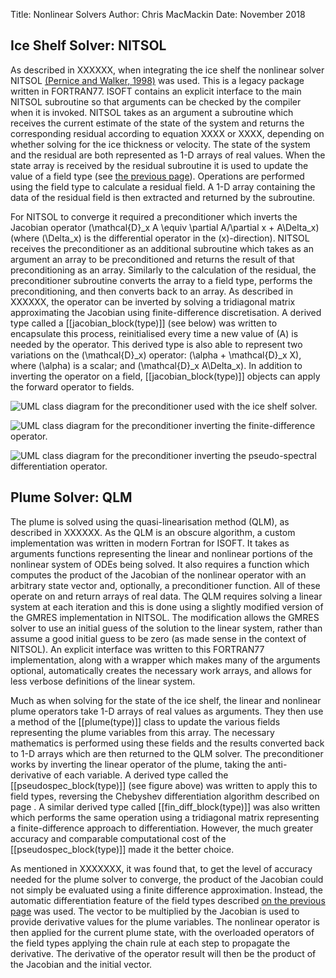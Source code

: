 Title: Nonlinear Solvers
Author: Chris MacMackin
Date: November 2018 

## Ice Shelf Solver: NITSOL

As described in XXXXXX, when integrating the ice shelf the nonlinear
solver NITSOL
[(Pernice and Walker, 1998)](../6-bibliog.html#Pernice1998) was
used. This is a legacy package written in FORTRAN77. ISOFT contains an
explicit interface to the main NITSOL subroutine so that arguments can
be checked by the compiler when it is invoked. NITSOL takes as an
argument a subroutine which receives the current estimate of the state
of the system and returns the corresponding residual according to
equation XXXX or XXXX, depending on whether solving for the ice
thickness or velocity. The state of the system and the residual are
both represented as 1-D arrays of real values. When the state array is
received by the residual subroutine it is used to update the value of
a field type (see
[the previous page](./2-discretisation.html)). Operations are
performed using the field type to calculate a residual field. A 1-D
array containing the data of the residual field is then extracted and
returned by the subroutine.

For NITSOL to converge it required a preconditioner which inverts the
Jacobian operator \(\mathcal{D}_x A \equiv \partial A/\partial x +
A\Delta_x\) (where \(\Delta_x\) is the differential operator in the
\(x\)-direction).  NITSOL receives the preconditioner as an additional
subroutine which takes as an argument an array to be preconditioned
and returns the result of that preconditioning as an array. Similarly
to the calculation of the residual, the preconditioner subroutine
converts the array to a field type, performs the preconditioning, and
then converts back to an array. As described in XXXXXX, the operator
can be inverted by solving a tridiagonal matrix approximating the
Jacobian using finite-difference discretisation. A derived type called
a [[jacobian_block(type)]] (see below) was written to encapsulate this
process, reinitialised every time a new value of \(A\) is needed by the
operator. This derived type is also able to represent two variations
on the \(\mathcal{D}_x\) operator: \(\alpha + \mathcal{D}_x X\), where
\(\alpha\) is a scalar; and \(\mathcal{D}_x A\Delta_x\). In addition
to inverting the operator on a field, [[jacobian_block(type)]] objects can
apply the forward operator to fields.

![UML class diagram for the preconditioner used with the ice shelf solver.](|media|/precond.png)

![UML class diagram for the preconditioner inverting the finite-difference operator.](|media|/precond_001.png)

![UML class diagram for the preconditioner inverting the pseudo-spectral differentiation operator.](|media|/precond_002.png)


## Plume Solver: QLM

The plume is solved using the quasi-linearisation method (QLM), as
described in XXXXXX. As the QLM is an obscure
algorithm, a custom implementation was written in modern Fortran for
ISOFT. It takes as arguments functions representing the linear and
nonlinear portions of the nonlinear system of ODEs being solved. It also
requires a function which computes the product of the Jacobian of the
nonlinear operator with an arbitrary state vector and, optionally, a
preconditioner function. All of these operate on and return arrays of
real data. The QLM requires solving a linear system at each iteration
and this is done using a slightly modified version of the GMRES
implementation in NITSOL. The modification allows the GMRES solver to
use an initial guess of the solution to the linear system, rather than
assume a good initial guess to be zero (as made sense in the context of
NITSOL). An explicit interface was written to this FORTRAN77
implementation, along with a wrapper which makes many of the arguments
optional, automatically creates the necessary work arrays, and allows
for less verbose definitions of the linear system.

Much as when solving for the state of the ice shelf, the linear and
nonlinear plume operators take 1-D arrays of real values as arguments.
They then use a method of the [[plume(type)]] class to update the various fields
representing the plume variables from this array. The necessary
mathematics is performed using these fields and the results converted
back to 1-D arrays which are then returned to the QLM solver. The
preconditioner works by inverting the linear operator of the plume,
taking the anti-derivative of each variable. A derived type called the
[[pseudospec_block(type)]] (see figure above) was written to apply
this to field types, reversing the Chebyshev differentiation algorithm
described on page . A similar derived type called [[fin_diff_block(type)]]
was also written which performs the same
operation using a tridiagonal matrix representing a finite-difference
approach to differentiation. However, the much greater accuracy and
comparable computational cost of the [[pseudospec_block(type)]] made it the
better choice.

As mentioned in XXXXXXX, it was found that, to get the level of
accuracy needed for the plume solver to converge, the product of the
Jacobian could not simply be evaluated using a finite difference
approximation. Instead, the automatic differentiation feature of the
field types described [on the previous page](./2-discretisation.html)
was used. The vector to be multiplied by the Jacobian is used to
provide derivative values for the plume variables. The nonlinear
operator is then applied for the current plume state, with the
overloaded operators of the field types applying the chain rule at
each step to propagate the derivative. The derivative of the operator
result will then be the product of the Jacobian and the initial
vector.
